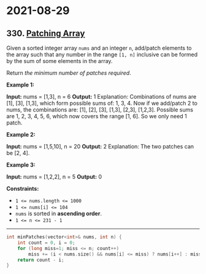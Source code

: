# 2021-08-29

## 330. [Patching Array](https://leetcode.com/problems/patching-array/)

Given a sorted integer array `nums` and an integer `n`, add/patch elements to the array such that any number in the range `[1, n]` inclusive can be formed by the sum of some elements in the array.

Return _the minimum number of patches required_.

**Example 1:**

**Input:** nums = \[1,3\], n = 6
**Output:** 1
Explanation:
Combinations of nums are \[1\], \[3\], \[1,3\], which form possible sums of: 1, 3, 4.
Now if we add/patch 2 to nums, the combinations are: \[1\], \[2\], \[3\], \[1,3\], \[2,3\], \[1,2,3\].
Possible sums are 1, 2, 3, 4, 5, 6, which now covers the range \[1, 6\].
So we only need 1 patch.

**Example 2:**

**Input:** nums = \[1,5,10\], n = 20
**Output:** 2
Explanation: The two patches can be \[2, 4\].

**Example 3:**

**Input:** nums = \[1,2,2\], n = 5
**Output:** 0

**Constraints:**

- `1 <= nums.length <= 1000`
- `1 <= nums[i] <= 104`
- `nums` is sorted in **ascending order**.
- `1 <= n <= 231 - 1`

---

```c++
int minPatches(vector<int>& nums, int n) {
    int count = 0, i = 0;
    for (long miss=1; miss <= n; count++)
        miss += (i < nums.size() && nums[i] <= miss) ? nums[i++] : miss;
    return count - i;
}
```

